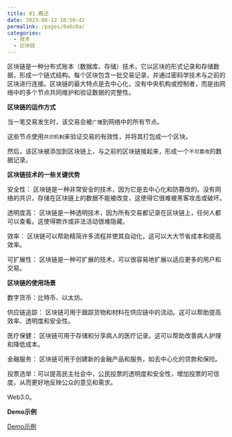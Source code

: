 ```yaml
---
title: 01.概述
date: 2023-06-12 10:50:42
permalink: /pages/8a6c0a/
categories:
  - 技术
  - 区块链
---
```


区块链是一种分布式账本（数据库、存储）技术，它以区块的形式记录和存储数据，形成一个链式结构。每个区块包含一批交易记录，并通过密码学技术与之前的区块进行连接。区块链的最大特点是去中心化，没有中央机构或控制者，而是由网络中的多个节点共同维护和验证数据的完整性。

**区块链的运作方式**

当一笔交易发生时，该交易会被`广播`到网络中的所有节点。

这些节点使用`共识机制`来验证交易的有效性，并将其打包成一个区块。

然后，该区块被添加到区块链上，与之前的区块链接起来，形成一个`不可篡改`的数据记录。

**区块链技术的一些关键优势**

安全性： 区块链是一种非常安全的技术，因为它是去中心化和防篡改的。没有网络的共识，存储在区块链上的数据不能被改变，这使得它很难被黑客攻击或破坏。

透明度高： 区块链是一种透明技术，因为所有交易都记录在区块链上，任何人都可以查看。这使得欺诈或非法活动很难隐藏。

效率： 区块链可以帮助精简许多流程并使其自动化，这可以大大节省成本和提高效率。

可扩展性： 区块链是一种可扩展的技术，可以很容易地扩展以适应更多的用户和交易。

**区块链的使用场景**

数字货币：比特币、以太坊。

供应链追踪： 区块链可用于跟踪货物和材料在供应链中的流动。这可以帮助提高效率、透明度和安全性。

医疗保健： 区块链可用于存储和分享病人的医疗记录。这可以帮助改善病人护理和降低成本。

金融服务： 区块链可用于创建新的金融产品和服务，如去中心化的贷款和保险。

投票选举：可以提高民主社会中，公民投票的透明度和安全性，增加投票的可信度，从而更好地反映公众的意见和需求。

Web3.0。


**Demo示例**

[Demo示例](https://andersbrownworth.com/blockchain)